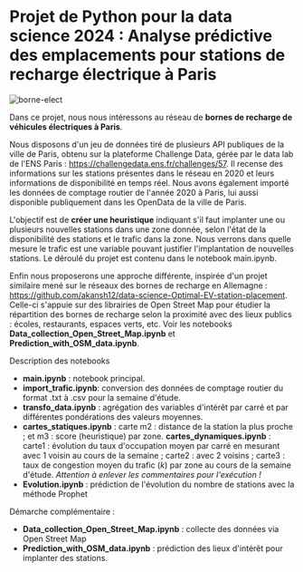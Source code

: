# Projet de Python pour la data science 2024 : Analyse prédictive des emplacements pour stations de recharge électrique à Paris

![borne-elect](https://www.leparisien.fr/resizer/cYsO4FD5plDcQTP0fs25et6cYoM=/932x582/cloudfront-eu-central-1.images.arcpublishing.com/leparisien/6T2RNV7EWBDJHFXYT26MR5NZGA.jpg)

Dans ce projet, nous nous intéressons au réseau de __bornes de recharge de véhicules électriques à Paris__.

Nous disposons d'un jeu de données tiré de plusieurs API publiques de la ville de Paris, obtenu sur la plateforme Challenge Data, gérée par le data lab de l'ENS Paris : https://challengedata.ens.fr/challenges/57. Il recense des informations sur les stations présentes dans le réseau en 2020 et leurs informations de disponibilité en temps réel. Nous avons également importé les données de comptage routier de l'année 2020 à Paris, lui aussi disponible publiquement dans les OpenData de la ville de Paris.

L'objectif est de __créer une heuristique__ indiquant s'il faut implanter une ou plusieurs nouvelles stations dans une zone donnée, selon l'état de la disponibilité des stations et le trafic dans la zone. Nous verrons dans quelle mesure le trafic est une variable pouvant justifier l'implantation de nouvelles stations. Le déroulé du projet est contenu dans le notebook main.ipynb.

Enfin nous proposerons une approche différente, inspirée d'un projet similaire mené sur le réseaux des bornes de recharge en Allemagne : https://github.com/akansh12/data-science-Optimal-EV-station-placement. Celle-ci s'appuie sur des librairies de Open Street Map pour étudier la répartition des bornes de recharge selon la proximité avec des lieux publics : écoles, restaurants, espaces verts, etc. Voir les notebooks __Data_collection_Open_Street_Map.ipynb__ et __Prediction_with_OSM_data.ipynb__.

Description des notebooks
- __main.ipynb__ : notebook principal.
- __import_trafic.ipynb__: conversion des données de comptage routier du format .txt à .csv pour la semaine d'étude.
- __transfo_data.ipynb__ : agrégation des variables d'intérêt par carré et par différentes pondérations des valeurs moyennes.
- __cartes_statiques.ipynb__ : carte m2 : distance de la station la plus proche ; et m3 : score (heuristique) par zone.
__cartes_dynamiques.ipynb__ : carte1 : évolution du taux d'occupation moyen par carré en mesurant avec 1 voisin au cours de la semaine ;
carte2 : avec 2 voisins ;
carte3 : taux de congestion moyen du trafic ($k$) par zone au cours de la semaine d'étude.
_Attention à enlever les commentaires pour l'exécution !_
- __Evolution.ipynb__ : prédiction de l'évolution du nombre de stations avec la méthode Prophet

Démarche complémentaire : 
- __Data_collection_Open_Street_Map.ipynb__ : collecte des données via Open Street Map
- __Prediction_with_OSM_data.ipynb__ : prédiction des lieux d'intérêt pour implanter des stations.




